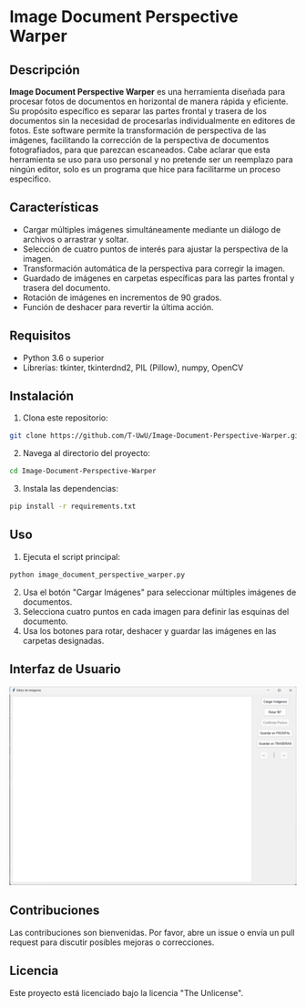 
# Image Document Perspective Warper

## Descripción

**Image Document Perspective Warper** es una herramienta diseñada para procesar fotos de documentos en horizontal de manera rápida y eficiente. Su propósito específico es separar las partes frontal y trasera de los documentos sin la necesidad de procesarlas individualmente en editores de fotos. Este software permite la transformación de perspectiva de las imágenes, facilitando la corrección de la perspectiva de documentos fotografiados, para que parezcan escaneados. Cabe aclarar que esta herramienta se uso para uso personal y no pretende ser un reemplazo para ningún editor, solo es un programa que hice para facilitarme un proceso especifico.

## Características

- Cargar múltiples imágenes simultáneamente mediante un diálogo de archivos o arrastrar y soltar.
- Selección de cuatro puntos de interés para ajustar la perspectiva de la imagen.
- Transformación automática de la perspectiva para corregir la imagen.
- Guardado de imágenes en carpetas específicas para las partes frontal y trasera del documento.
- Rotación de imágenes en incrementos de 90 grados.
- Función de deshacer para revertir la última acción.

## Requisitos

- Python 3.6 o superior
- Librerías: tkinter, tkinterdnd2, PIL (Pillow), numpy, OpenCV

## Instalación

1. Clona este repositorio:

```bash
git clone https://github.com/T-UwU/Image-Document-Perspective-Warper.git
```

2. Navega al directorio del proyecto:

```bash
cd Image-Document-Perspective-Warper
```

3. Instala las dependencias:

```bash
pip install -r requirements.txt
```

## Uso

1. Ejecuta el script principal:

```bash
python image_document_perspective_warper.py
```

2. Usa el botón "Cargar Imágenes" para seleccionar múltiples imágenes de documentos.
3. Selecciona cuatro puntos en cada imagen para definir las esquinas del documento.
4. Usa los botones para rotar, deshacer y guardar las imágenes en las carpetas designadas.

## Interfaz de Usuario

![Interfaz de Usuario](interface.png)

## Contribuciones

Las contribuciones son bienvenidas. Por favor, abre un issue o envía un pull request para discutir posibles mejoras o correcciones.

## Licencia

Este proyecto está licenciado bajo la licencia "The Unlicense".
